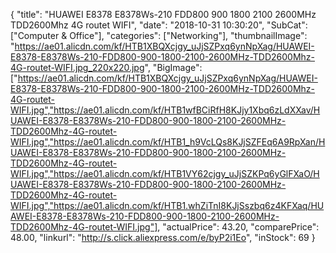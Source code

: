 {
	"title": "HUAWEI E8378 E8378Ws-210 FDD800 900 1800 2100 2600MHz TDD2600Mhz 4G routet WIFI",
	"date": "2018-10-31 10:30:20",
	"SubCat": ["Computer & Office"],
	"categories": ["Networking"],
	"thumbnailImage": "https://ae01.alicdn.com/kf/HTB1XBQXcjgy_uJjSZPxq6ynNpXag/HUAWEI-E8378-E8378Ws-210-FDD800-900-1800-2100-2600MHz-TDD2600Mhz-4G-routet-WIFI.jpg_220x220.jpg",
	"BigImage": ["https://ae01.alicdn.com/kf/HTB1XBQXcjgy_uJjSZPxq6ynNpXag/HUAWEI-E8378-E8378Ws-210-FDD800-900-1800-2100-2600MHz-TDD2600Mhz-4G-routet-WIFI.jpg","https://ae01.alicdn.com/kf/HTB1wfBCiRfH8KJjy1Xbq6zLdXXav/HUAWEI-E8378-E8378Ws-210-FDD800-900-1800-2100-2600MHz-TDD2600Mhz-4G-routet-WIFI.jpg","https://ae01.alicdn.com/kf/HTB1_h9VcLQs8KJjSZFEq6A9RpXan/HUAWEI-E8378-E8378Ws-210-FDD800-900-1800-2100-2600MHz-TDD2600Mhz-4G-routet-WIFI.jpg","https://ae01.alicdn.com/kf/HTB1VY62cjgy_uJjSZKPq6yGlFXaO/HUAWEI-E8378-E8378Ws-210-FDD800-900-1800-2100-2600MHz-TDD2600Mhz-4G-routet-WIFI.jpg","https://ae01.alicdn.com/kf/HTB1.whZiTnI8KJjSszbq6z4KFXaq/HUAWEI-E8378-E8378Ws-210-FDD800-900-1800-2100-2600MHz-TDD2600Mhz-4G-routet-WIFI.jpg"],
	"actualPrice": 43.20,
	"comparePrice": 48.00,
	"linkurl": "http://s.click.aliexpress.com/e/byP2i1Eo",
	"inStock": 69
}
